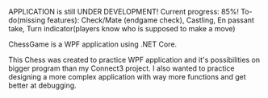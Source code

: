 APPLICATION is still UNDER DEVELOPMENT! Current progress: 85%!
To-do(missing features): Check/Mate (endgame check),
                         Castling,
                         En passant take,
                         Turn indicator(players know who is supposed to make a move)

ChessGame is a WPF application using .NET Core.

This Chess was created to practice WPF application and it's possibilities on bigger program than my Connect3 project. I also wanted to practice
designing a more complex application with way more functions and get better at debugging.
